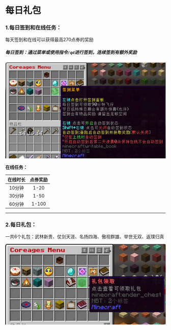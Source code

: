 # 每日礼包

### 1.**每日签到和在线任务：**

每天签到和在线可以获得最高270点券的奖励

##### 每日签到：通过菜单或使用指令`/qd`进行签到，连续签到有额外奖励

![签到菜单](../Newplayer/image/签到菜单.png)



**在线任务：**

| 在线时长 | 点券奖励 |
| :------: | :------: |
|  10分钟  |   1-20   |
|  30分钟  |   1-50   |
|  60分钟  |  1-100   |



------



### 2.**每日礼包：**

一共6个礼包：武林新贵、仗剑天涯、名扬四海、傲视群雄、举世无双、返璞归真

![礼包领取](../Newplayer/image/礼包领取.png)